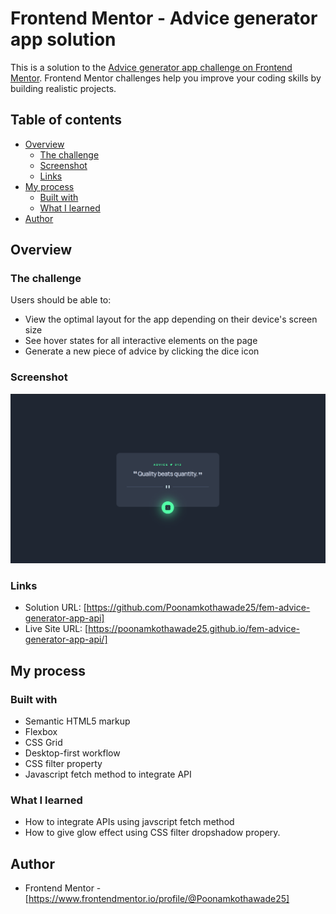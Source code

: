 # Frontend Mentor - Advice generator app solution

This is a solution to the [Advice generator app challenge on Frontend Mentor](https://www.frontendmentor.io/challenges/advice-generator-app-QdUG-13db). Frontend Mentor challenges help you improve your coding skills by building realistic projects.

## Table of contents

- [Overview](#overview)
  - [The challenge](#the-challenge)
  - [Screenshot](#screenshot)
  - [Links](#links)
- [My process](#my-process)
  - [Built with](#built-with)
  - [What I learned](#what-i-learned)
- [Author](#author)

## Overview

### The challenge

Users should be able to:

- View the optimal layout for the app depending on their device's screen size
- See hover states for all interactive elements on the page
- Generate a new piece of advice by clicking the dice icon

### Screenshot

![](./Screenshot.png)

### Links

- Solution URL: [https://github.com/Poonamkothawade25/fem-advice-generator-app-api]
- Live Site URL: [https://poonamkothawade25.github.io/fem-advice-generator-app-api/]

## My process

### Built with

- Semantic HTML5 markup
- Flexbox
- CSS Grid
- Desktop-first workflow
- CSS filter property
- Javascript fetch method to integrate API

### What I learned

- How to integrate APIs using javscript fetch method
- How to give glow effect using CSS filter dropshadow propery.

## Author

- Frontend Mentor - [https://www.frontendmentor.io/profile/@Poonamkothawade25]
